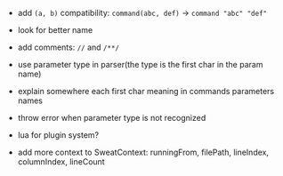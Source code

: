 - add `(a, b)` compatibility: `command(abc, def)` -> `command "abc" "def"`

- look for better name

- add comments: `//` and `/**/`

- use parameter type in parser(the type is the first char in the param name)
- explain somewhere each first char meaning in commands parameters names

- throw error when parameter type is not recognized

- lua for plugin system?

- add more context to SweatContext: runningFrom, filePath, lineIndex, columnIndex, lineCount